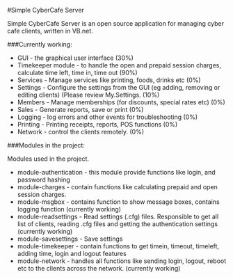 #Simple CyberCafe Server

Simple CyberCafe Server is an open source application for managing cyber cafe clients, written in VB.net. 

###Currently working:

- GUI - the graphical user interface (30%)
- Timekeeper module - to handle the open and prepaid session charges, calculate time left, time in, time out (90%)
- Services - Manage services like printing, foods, drinks etc (0%)
- Settings - Configure the settings from the GUI (eg adding, removing or editing clients) (Please review My.Settings. (10%)
- Members - Manage memberships (for discounts, special rates etc) (0%)
- Sales - Generate reports, save or print (0%)
- Logging - log errors and other events for troubleshooting (0%)
- Printing - Printing receipts, reports, POS functions (0%)
- Network - control the clients remotely. (0%)

###Modules in the project:

Modules used in the project. 

- module-authentication - this module provide functions like login, and password hashing
- module-charges - contain functions like calculating prepaid and open session charges. 
- module-msgbox - contains function to show message boxes, contains logging function (currently working)
- module-readsettings - Read settings (.cfg) files. Responsible to get all list of clients, reading .cfg files and getting the authentication settings (currently working)
- module-savesettings - Save settings
- module-timekeeper - contain functions to get timein, timeout, timeleft, adding time, login and logout features
- module-network - handles all functions like sending login, logout, reboot etc to the clients across the network. (currently working)

